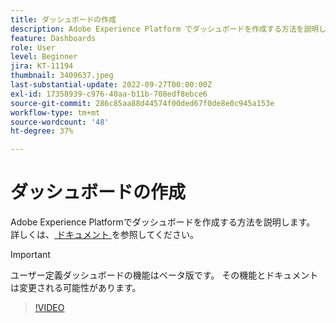 ```yaml
---
title: ダッシュボードの作成
description: Adobe Experience Platform でダッシュボードを作成する方法を説明します。
feature: Dashboards
role: User
level: Beginner
jira: KT-11194
thumbnail: 3409637.jpeg
last-substantial-update: 2022-09-27T00:00:00Z
exl-id: 17358939-c976-40aa-b11b-708edf8ebce6
source-git-commit: 286c85aa88d44574f00ded67f0de8e0c945a153e
workflow-type: tm+mt
source-wordcount: '48'
ht-degree: 37%

---
```


# ダッシュボードの作成

Adobe Experience Platformでダッシュボードを作成する方法を説明します。 詳しくは、[ ドキュメント ](https://experienceleague.adobe.com/docs/experience-platform/dashboards/user-defined-dashboards.html?lang=ja) を参照してください。

>[!IMPORTANT]
>
>ユーザー定義ダッシュボードの機能はベータ版です。 その機能とドキュメントは変更される可能性があります。

>[!VIDEO](https://video.tv.adobe.com/v/3409637/?learn=on&enablevpops)
